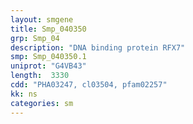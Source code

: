 ```yaml
---
layout: smgene
title: Smp_040350
grp: Smp_04
description: "DNA binding protein RFX7"
smp: Smp_040350.1
uniprot: "G4VB43"
length:  3330
cdd: "PHA03247, cl03504, pfam02257"
kk: ns
categories: sm
---
```

